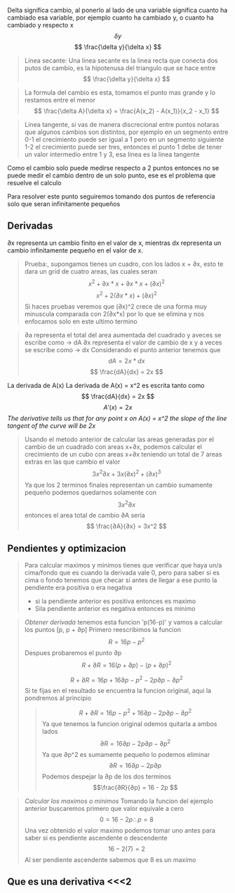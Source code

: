 Delta significa cambio, al ponerlo al lado de una variable significa cuanto ha cambiado esa variable, por ejemplo cuanto ha cambiado y, o cuanto ha cambiado y respecto x
$$ \delta y $$
$$ \frac{\delta y}{\delta x} $$
> Linea secante: Una linea secante es la linea recta que conecta dos putos de cambio, es la hipotenusa del triangulo que se hace entre $$ \frac{\delta y}{\delta x} $$

> La formula del cambio es esta, tomamos el punto mas grande y lo restamos entre el menor
> $$ \frac{\delta A}{\delta x} = \frac{A(x_2) - A(x_1)}{x_2 - x_1} $$

> Linea tangente, si vas de manera discrecional entre puntos notaras que algunos cambios son distintos, por ejemplo en un segmento entre 0-1 el crecimiento puede ser igual a 1 pero en un segmento siguiente 1-2 el crecimiento puede ser tres, entonces el punto 1 debe de tener un valor intermedio entre 1 y 3, esa linea es la linea tangente

Como el cambio solo puede medirse respecto a 2 puntos entonces no se puede medir el cambio dentro de un solo punto, ese es el problema que resuelve el calculo

Para resolver este punto seguiremos tomando dos puntos de referencia solo que seran infinitamente pequeños

## Derivadas
∂x representa un cambio finito en el valor de x, mientras dx representa un cambio infinitamente pequeño en el valor de x.

> Prueba:, supongamos tienes un cuadro, con los lados x + ∂x, esto te dara un grid de cuatro areas, las cuales seran
> $$ x^2 + ∂x*x+∂x*x+(∂x)^2 $$
> $$ x^2+2(∂x*x)+(∂x)^2 $$
> Si haces pruebas veremos que (∂x)^2 crece de una forma muy minuscula comparada con 2(∂x*x) por lo que se elimina y nos enfocamos solo en este ultimo termino

> ∂a representa el total del area aumentada del cuadrado y aveces se escribe como -> dA
> ∂x representa el valor de cambio de x y a veces se escribe como -> dx
> Considerando el punto anterior tenemos que
> $$dA = 2x*dx $$
> $$ \frac{dA}{dx} = 2x $$

La derivada de A(x)
La derivada de A(x) = x^2 es escrita tanto como
$$ \frac{dA}{dx} = 2x $$
$$A'(x) = 2x$$
_The derivative tells us that for any point x on A(x) = x^2 the slope of the line tangent of the curve will be 2x_

> Usando el metodo anterior de calcular las areas generadas por el cambio de un cuadrado con areas x+∂x, podemos calcular el crecimiento de un cubo con areas x+∂x teniendo un total de 7 areas extras en las que cambio el valor
> $$ 3x^2∂x + 3x(∂x)^2 + (∂x)^3 $$
> Ya que los 2 terminos finales representan un cambio sumamente pequeño podemos quedarnos solamente con
> $$ 3x^2∂x $$
> entonces el area total de cambio ∂A seria
> $$ \frac{∂A}{∂x} = 3x^2 $$

## Pendientes y optimizacion
> Para calcular maximos y minimos tienes que verificar que haya un/a cima/fondo que es cuando la derivada vale 0, pero para saber si es cima o fondo tenemos que checar si antes de llegar a ese punto la pendiente era positiva o era negativa
> - si la pendiente anterior es positiva entonces es maximo
> - Sila pendiente anterior es negativa entonces es minimo

>  *Obtener derivada*
> tenemos esta funcion 'p(16-p)' y vamos a calcular los puntos [p, p + ∂p]
> Primero reescribimos la funcion
> $$ R = 16p - p^2 $$
> Despues probaremos el punto ∂p
> $$ R + ∂R = 16(p + ∂p) - (p + ∂p)^2 $$
> 
> $$R + ∂R = 16p + 16∂p - p^2 - 2p∂p - ∂p^2$$
> Si te fijas en el resultado se encuentra la funcion original, aqui la pondremos al principio
> > $$R + ∂R = 16p - p^2 + 16∂p - 2p∂p - ∂p^2$$
> Ya que tenemos la funcion original odemos quitarla a ambos lados
> $$∂R = 16∂p - 2p∂p - ∂p^2$$
> Ya que ∂p^2 es sumamente pequeño lo podemos eliminar
> $$∂R = 16∂p - 2p∂p$$
> Podemos despejar la ∂p de los dos terminos
> $$\frac{∂R}{∂p} = 16 - 2p $$

> *Calcular los maximos o minimos*
> Tomando la funcion del ejemplo anterior buscaremos primero que valor equivale a cero
> $$ 0 = 16 - 2p \therefore p = 8 $$
> Una vez obtenido el valor maximo podemos tomar uno antes para saber si es pendiente ascendente o descendente
> $$16-2(7) = 2$$
> Al ser pendiente ascendente sabemos que 8 es un maximo

## Que es una derivativa <<<2